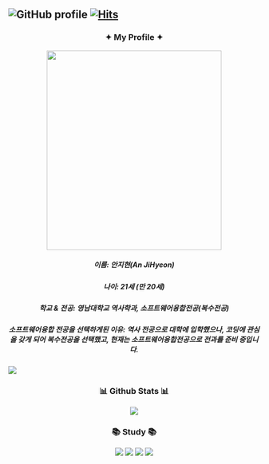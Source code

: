 ![GitHub profile](https://github.com/user-attachments/assets/7ce44cec-eab7-430b-aabc-51b7e5bc0b79)
[![Hits](https://hits.seeyoufarm.com/api/count/incr/badge.svg?url=https%3A%2F%2Fgithub.com%2Fjihyeon65%2Fjihyeon65&count_bg=%2379C83D&title_bg=%23555555&icon=&icon_color=%23E7E7E7&title=GitHub&edge_flat=false)](https://hits.seeyoufarm.com)
-------------------------
<h3 align="center"> ✦ My Profile ✦ </h3>
<div align=center>
<img src= "https://github.com/user-attachments/assets/efb1f303-a89d-47ad-8099-0a3bfce13439" width="350" height="400">
</div>
<h5 align=center> 이름: 안지현(An JiHyeon)</h5>
<h5 align=center> 나이: 21세 (만 20세)</h5>
<h5 align=center> 학교 & 전공: 영남대학교 역사학과, 소프트웨어융합전공(복수전공)</h5>
<h5 align=center> 소프트웨어융합 전공을 선택하게된 이유: 역사 전공으로 대학에 입학했으나, 코딩에 관심을 갖게 되어 복수전공을 선택했고, 현재는 소프트웨어융합전공으로 전과를 준비 중입니다.</h5>
<a href="https://www.instagram.com/jjii._.65"><img src="https://img.shields.io/badge/Instagram-%23E4405F.svg?style=for-the-badge&logo=Instagram&logoColor=white&link=https://www.instagram.com/jjii._.65"/></a>

<h3 align="center"> 📊 Github Stats 📊 </h3>
<p align="center"> 
  <img src="https://github-readme-stats.vercel.app/api?username=jihyeon65&theme=buefy&show_icons=true"/></a>
</p>
<h3 align="center"> 📚 Study 📚 </h3>
<div align=center>
<img src="https://img.shields.io/badge/Python-3776AB?style=for-the-badge&logo=Python&logoColor=white"> <img src="https://img.shields.io/badge/Google Colab-F9AB00?style=for-the-badge&logo=Google Colab&logoColor=white">
<img src ="https://img.shields.io/badge/swift-F54A2A?style=for-the-badge&logo=swift&logoColor=white"> <img src="https://img.shields.io/badge/Xcode-147EFB?style=for-the-badge&logo=Xcode&logoColor=white"/>
    <br>
</div>
